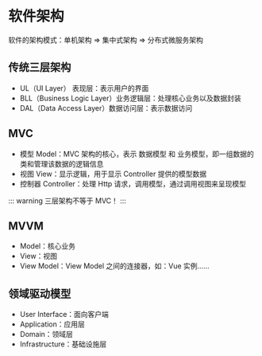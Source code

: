 # 软件架构

软件的架构模式：单机架构 => 集中式架构 => 分布式微服务架构

## 传统三层架构

- UL（UI Layer） 表现层：表示用户的界面
- BLL（Business Logic Layer）业务逻辑层：处理核心业务以及数据封装
- DAL（Data Access Layer）数据访问层：表示数据访问

## MVC

- 模型 Model：MVC 架构的核心，表示 数据模型 和 业务模型，即一组数据的类和管理该数据的逻辑信息
- 视图 View：显示逻辑，用于显示 Controller 提供的模型数据
- 控制器 Controller：处理 Http 请求，调用模型，通过调用视图来呈现模型

::: warning
三层架构不等于 MVC！
:::

## MVVM

- Model：核心业务
- View：视图
- View Model：View Model 之间的连接器，如：Vue 实例……

## 领域驱动模型

- User Interface：面向客户端
- Application：应用层
- Domain：领域层
- Infrastructure：基础设施层
